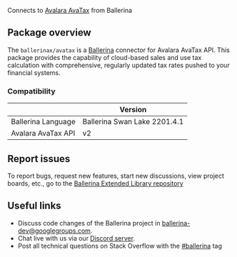Connects to [Avalara AvaTax](https://developer.avalara.com/api-reference/avatax/rest/v2/) from Ballerina

## Package overview
The `ballerinax/avatax` is a [Ballerina](https://ballerina.io/) connector for Avalara AvaTax API.
This package provides the capability of cloud-based sales and use tax calculation with comprehensive, regularly updated tax rates pushed to your financial systems.

### Compatibility
|                     | Version                   |
|---------------------|---------------------------|
| Ballerina Language  | Ballerina Swan Lake 2201.4.1| 
| Avalara AvaTax API  | v2                        |

## Report issues
To report bugs, request new features, start new discussions, view project boards, etc., go to the [Ballerina Extended Library repository](https://github.com/ballerina-platform/ballerina-extended-library)

## Useful links
- Discuss code changes of the Ballerina project in [ballerina-dev@googlegroups.com](mailto:ballerina-dev@googlegroups.com).
- Chat live with us via our [Discord server](https://discord.gg/ballerinalang).
- Post all technical questions on Stack Overflow with the [#ballerina](https://stackoverflow.com/questions/tagged/ballerina) tag
